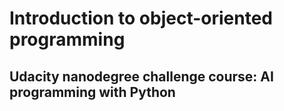 # Introduction to object-oriented programming
## Udacity nanodegree challenge course: AI programming with Python
